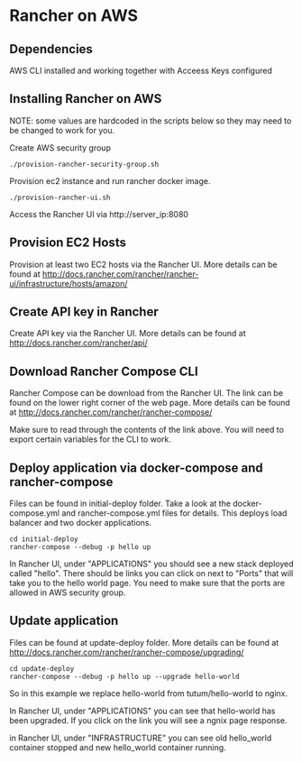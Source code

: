 # Rancher on AWS

## Dependencies

AWS CLI installed and working together with Acceess Keys configured

## Installing Rancher on AWS

NOTE: some values are hardcoded in the scripts below so they may need to be changed to work for you.

Create AWS security group

```
./provision-rancher-security-group.sh
```

Provision ec2 instance and run rancher docker image.

```
./provision-rancher-ui.sh
```

Access the Rancher UI via http://server_ip:8080

## Provision EC2 Hosts

Provision at least two EC2 hosts via the Rancher UI. More details can be found at http://docs.rancher.com/rancher/rancher-ui/infrastructure/hosts/amazon/

## Create API key in Rancher

Create API key via the Rancher UI. More details can be found at http://docs.rancher.com/rancher/api/

## Download Rancher Compose CLI

Rancher Compose can be download from the Rancher UI. The link can be found on the lower right corner of the web page. More details can be found at http://docs.rancher.com/rancher/rancher-compose/

Make sure to read through the contents of the link above. You will need to export certain variables for the CLI to work.

## Deploy application via docker-compose and rancher-compose

Files can be found in initial-deploy folder. Take a look at the docker-compose.yml and rancher-compose.yml files for details. This deploys load balancer and two docker applications.

```
cd initial-deploy
rancher-compose --debug -p hello up
```

In Rancher UI, under "APPLICATIONS" you should see a new stack deployed called "hello". There should be links you can click on next to "Ports" that will take you to the hello world page. You need to make sure that the ports are allowed in AWS security group.

## Update application 

Files can be found at update-deploy folder. More details can be found at http://docs.rancher.com/rancher/rancher-compose/upgrading/

```
cd update-deploy
rancher-compose --debug -p hello up --upgrade hello-world
```

So in this example we replace hello-world from tutum/hello-world to nginx.

In Rancher UI, under "APPLICATIONS" you can see that hello-world has been upgraded. If you click on the link you will see a ngnix page response.

in Rancher UI, under "INFRASTRUCTURE" you can see old hello_world container stopped and new hello_world container running.
